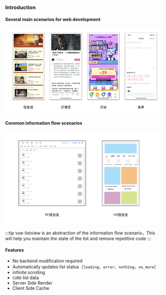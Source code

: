 ### Introduction

<Phone page="" />

#### Several main scenarios for web development
<img src="./images/web-mode.png">

#### Common information flow scenarios
<img src="./images/flowlist.png"> 

:::tip
vue-listview is an abstraction of the information flow scenario，This will help you maintain the state of the list and remove repetitive code
:::

#### Features
- No backend modification required
- Automatically updates list status（`loading`、`error`、`nothing`、`no_more`）
- infinite scrolling
- `CURD` list data
- Server Side Render
- Client Side Cache
